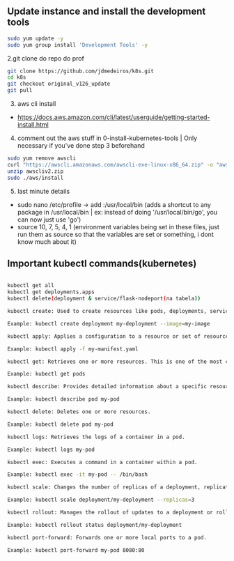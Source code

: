 ## Update instance and install the development tools
```bash
sudo yum update -y
sudo yum group install 'Development Tools' -y
```

2.git clone do repo do prof
```bash
git clone https://github.com/jdmedeiros/k8s.git
cd k8s
git checkout original_v126_update
git pull
```
3. aws cli install
- https://docs.aws.amazon.com/cli/latest/userguide/getting-started-install.html

4. comment out the aws stuff in 0-install-kubernetes-tools | Only necessary if you've done step 3 beforehand
```bash
sudo yum remove awscli
curl "https://awscli.amazonaws.com/awscli-exe-linux-x86_64.zip" -o "awscliv2.zip"
unzip awscliv2.zip
sudo ./aws/install
```

5. last minute details
- sudo nano /etc/profile -> add :/usr/local/bin (adds a shortcut to any package in /usr/local/bin | ex: instead of doing '/usr/local/bin/go', you can now just use 'go')
- source 10, 7, 5, 4, 1 (environment variables being set in these files, just run them as source so that the variables are set or something, i dont know much about it)

## Important kubectl commands(kubernetes)
```bash

kubectl get all
kubectl get deployments.apps 
kubectl delete(deployment & service/flask-nodeport(na tabela))

kubectl create: Used to create resources like pods, deployments, services, and more.

Example: kubectl create deployment my-deployment --image=my-image

kubectl apply: Applies a configuration to a resource or set of resources by filename, stdin, or URL.

Example: kubectl apply -f my-manifest.yaml

kubectl get: Retrieves one or more resources. This is one of the most commonly used commands.

Example: kubectl get pods

kubectl describe: Provides detailed information about a specific resource or group of resources.

Example: kubectl describe pod my-pod

kubectl delete: Deletes one or more resources.

Example: kubectl delete pod my-pod

kubectl logs: Retrieves the logs of a container in a pod.

Example: kubectl logs my-pod

kubectl exec: Executes a command in a container within a pod.

Example: kubectl exec -it my-pod -- /bin/bash

kubectl scale: Changes the number of replicas of a deployment, replication controller, or replica set.

Example: kubectl scale deployment/my-deployment --replicas=3

kubectl rollout: Manages the rollout of updates to a deployment or rollout history.

Example: kubectl rollout status deployment/my-deployment

kubectl port-forward: Forwards one or more local ports to a pod.

Example: kubectl port-forward my-pod 8080:80
```

